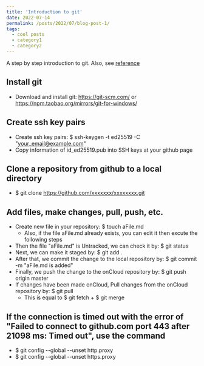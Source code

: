 ```yaml
---
title: 'Introduction to git'
date: 2022-07-14
permalink: /posts/2022/07/blog-post-1/
tags:
  - cool posts
  - category1
  - category2
---
```


A step by step introduction to git. Also, see [reference](https://www.bilibili.com/video/BV1FE411P7B3?share_source=copy_web)

Install git
------
* Download and install git: <https://git-scm.com/> or <https://npm.taobao.org/mirrors/git-for-windows/>

Create ssh key pairs
------
* Create ssh key pairs: $ ssh-keygen -t ed25519 -C "your_email@example.com"
* Copy information of id_ed25519.pub into SSH keys at your github page

Clone a repository from github to a local directory
------
* $ git clone https://github.com/xxxxxxx/xxxxxxxx.git

Add files, make changes, pull, push, etc.
------
*	Create new file in your repository: $ touch aFile.md
    - Also, if the file aFile.md already exists, you can edit it then excute the following steps
*	Then the file "aFile.md" is Untracked, we can check it by: $ git status
*	Next, we can make it staged by: $ git add .
*	After that, we commit the change to the local repository by: $ git commit -m "aFile.md is added"
*	Finally, we push the change to the onCloud repository by: $ git push origin master
*	If changes have been made onCloud, Pull changes from the onCloud repository by: $ git pull
    - This is equal to \$ git fetch + \$ git merge

If the connection is timed out with the error of "Failed to connect to github.com port 443 after 21098 ms: Timed out", use the command
------
* $ git config --global --unset http.proxy
* $ git config --global --unset https.proxy